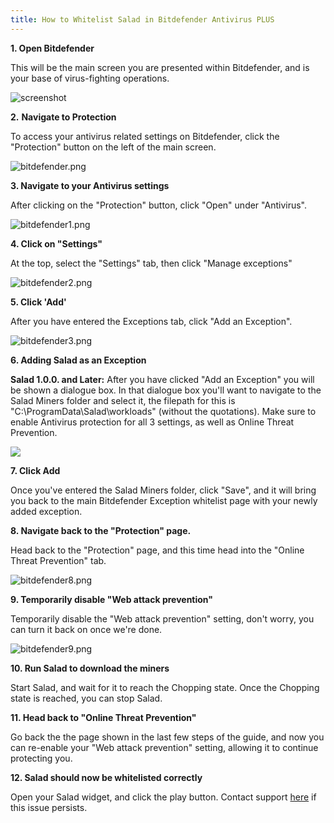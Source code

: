 ```yaml
---
title: How to Whitelist Salad in Bitdefender Antivirus PLUS
---
```


**1. Open Bitdefender**

This will be the main screen you are presented within Bitdefender, and is your base of virus-fighting operations.

![screenshot](./content/images/Troubleshooting/Antivirus/How-to-Whitelist-Salad-in-Bitdefender-1.png)

**2.** **Navigate to Protection**

To access your antivirus related settings on Bitdefender, click the "Protection" button on the left of the main screen.

![bitdefender.png](./content/images/Troubleshooting/Antivirus/How-to-Whitelist-Salad-in-Bitdefender-2.png)

**3. Navigate to your Antivirus settings**

After clicking on the "Protection" button, click "Open" under "Antivirus".

![bitdefender1.png](./content/images/Troubleshooting/Antivirus/How-to-Whitelist-Salad-in-Bitdefender-3.png)

**4. Click on "Settings"**

At the top, select the "Settings" tab, then click "Manage exceptions"

![bitdefender2.png](./content/images/Troubleshooting/Antivirus/How-to-Whitelist-Salad-in-Bitdefender-4.png)

**5. Click 'Add'**

After you have entered the Exceptions tab, click "Add an Exception".

![bitdefender3.png](./content/images/Troubleshooting/Antivirus/How-to-Whitelist-Salad-in-Bitdefender-5.png)

**6. Adding Salad as an Exception**

**Salad 1.0.0. and Later:** After you have clicked "Add an Exception" you will be shown a dialogue box. In that dialogue
box you'll want to navigate to the Salad Miners folder and select it, the filepath for this is
"C:\\ProgramData\\Salad\\workloads" (without the quotations). Make sure to enable Antivirus protection for all 3
settings, as well as Online Threat Prevention.

![](./content/images/Troubleshooting/Antivirus/How-to-Whitelist-Salad-in-Bitdefender-6.png)

**7. Click Add**

Once you've entered the Salad Miners folder, click "Save", and it will bring you back to the main Bitdefender Exception
whitelist page with your newly added exception.

**8. Navigate back to the "Protection" page.**

Head back to the "Protection" page, and this time head into the "Online Threat Prevention" tab.

![bitdefender8.png](./content/images/Troubleshooting/Antivirus/How-to-Whitelist-Salad-in-Bitdefender-7.png)

**9. Temporarily disable "Web attack prevention"**

Temporarily disable the "Web attack prevention" setting, don't worry, you can turn it back on once we're done.

![bitdefender9.png](./content/images/Troubleshooting/Antivirus/How-to-Whitelist-Salad-in-Bitdefender-8.png)

**10. Run Salad to download the miners**

Start Salad, and wait for it to reach the Chopping state. Once the Chopping state is reached, you can stop Salad.

**11. Head back to "Online Threat Prevention"**

Go back the the page shown in the last few steps of the guide, and now you can re-enable your "Web attack prevention"
setting, allowing it to continue protecting you.

**12. Salad should now be whitelisted correctly**

Open your Salad widget, and click the play button. Contact support
[here](/docs/Guides/Your-PC/216-how-to-create-a-support-ticket) if this issue persists.
